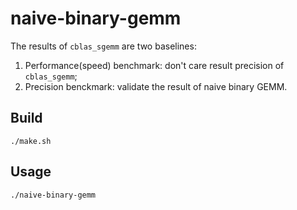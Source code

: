 # naive-binary-gemm

The results of `cblas_sgemm` are two baselines:

1. Performance(speed) benchmark: don't care result precision of `cblas_sgemm`;  
2. Precision benckmark: validate the result of naive binary GEMM.

## Build

```shell
./make.sh
```

## Usage

```shell
./naive-binary-gemm
```
